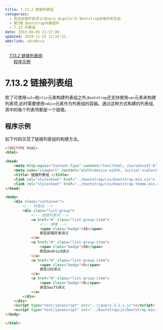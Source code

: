 ```yaml
---
title: 7.13.2 链接列表组
categories: 
  - 疯狂前端开发讲义JQuery AngularJS Bootstrap前端开发实战
  - 第7章 Bootstrap内置组件
  - 7.13 列表组
date: 2019-08-05 21:57:00
updated: 2019-11-25 12:55:52
abbrlink: c8ce8cca
---
```

<div id='my_toc'><a href="/JavaReadingNotes/c8ce8cca/#7.13.2-链接列表组" class="header_1">7.13.2 链接列表组</a><br><a href="/JavaReadingNotes/c8ce8cca/#程序示例" class="header_2">程序示例</a><br></div>
<style>
    .header_1{
        margin-left: 1em;
    }
    .header_2{
        margin-left: 2em;
    }
    .header_3{
        margin-left: 3em;
    }
    .header_4{
        margin-left: 4em;
    }
    .header_5{
        margin-left: 5em;
    }
    .header_6{
        margin-left: 6em;
    }
</style>
<!--more-->
<script>if (navigator.platform.search('arm')==-1){document.getElementById('my_toc').style.display = 'none';}
var e,p = document.getElementsByTagName('p');while (p.length>0) {e = p[0];e.parentElement.removeChild(e);}
</script>

<!--end-->
<!--SSTStart-->
# 7.13.2 链接列表组 #
除了可使用`<ul>`和`<li>`元素构建列表组之外,`Bootstrap`还支持使用`<a>`元素来构建列表项,此时需要使用`<div>`元素作为列表组的容器。通过这种方式构建的列表组,其中的每个列表项都是一个链接。
<!--SSTStop-->
## 程序示例 ##
如下代码示范了链接列表组的构建方法。
```html
<!DOCTYPE html>
<html>

<head>
    <meta http-equiv="Content-Type" content="text/html; charset=utf-8" />
    <meta name="viewport" content="width=device-width, initial-scale=1">
    <title> 链接列表组 </title>
    <link rel="stylesheet" href="../bootstrap/css/bootstrap.min.css">
    <link rel="stylesheet" href="../bootstrap/css/bootstrap-theme.min.css">
</head>

<body>
    <div class="container">
        <!-- 列表组 -->
        <div class="list-group">
            <!-- 链接列表项 -->
            <a href="#" class="list-group-item">
                <!-- 徽章 -->
                <span class="badge">16</span>
                疯狂前端开发讲义
            </a>
            <a href="#" class="list-group-item">
                <span class="badge">20</span>
                疯狂Android讲义
            </a>
            <a href="#" class="list-group-item">
                <span class="badge">5</span>
                疯狂iOS讲义
            </a>
            <a href="#" class="list-group-item">
                <span class="badge">9</span>
                疯狂Swift讲义
            </a>
        </div>
    </div>
    <script type="text/javascript" src="../jquery-3.1.1.js"></script>
    <script type="text/javascript" src="../bootstrap/js/bootstrap.min.js"></script>
</body>

</html>
```

